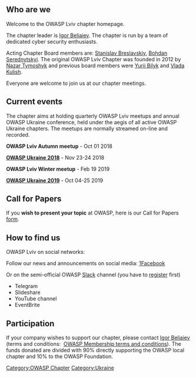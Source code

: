 ## Who are we

Welcome to the OWASP Lviv chapter homepage.

The chapter leader is [Igor Beliaiev](mailto:igor.beliaiev@owasp.org).
The chapter is run by a team of dedicated cyber security enthusiasts.

Acting Chapter Board members are: [Stanislav
Breslavskiy](mailto:sbreslavski@gmail.com), [Bohdan
Serednytskyi](mailto:bohdan.serednytsky@gmail.com). The original OWASP
Lviv Chapter was founded in 2012 by [Nazar
Tymoshyk](mailto:root_nt@gmail.com) and previous board members were
[Yurii Bilyk](mailto:yubilyk@gmail.com) and [Vlada
Kulish](mailto:vceclava@gmail.com).

Everyone are welcome to join us at our chapter meetings.

## Current events

The chapter aims at holding quarterly OWASP Lviv meetups and annual
OWASP Ukraine conference, held under the aegis of all active OWASP
Ukraine chapters. The meetups are normally streamed on-line and
recorded.

**OWASP Lviv Autumn meetup** - Oct 01 2018

**[OWASP Ukraine 2018](https://owaspukraine.org/)** - Nov 23-24 2018

**OWASP Lviv Winter meetup** - Feb 19 2019

**[OWASP Ukraine 2019](https://owaspukraine.org/)** - Oct 04-25 2019

## Call for Papers

If you **wish to present your topic** at OWASP, here is our Call for
Papers [form](https://cfp.owaspukraine.org/).

## How to find us

OWASP Lviv on social networks:

Follow our news and announcements on social
media: [1](https://www.facebook.com/owaspkyiv)[Facebook](https://www.facebook.com/owasplviv/)

Or on the semi-official
OWASP [Slack](https://owasp.slack.com/messages/chapter-ua/) channel
(you have
to [register](https://owasp.slack.com/join/shared_invite/enQtNDI5MzgxMDQ2MTAwLTEyNzIzYWQ2NDZiMGIwNmJhYzYxZDJiNTM0ZmZiZmJlY2EwZmMwYjAyNmJjNzQxNzMyMWY4OTk3ZTQ0MzFhMDY) first)

  - Telegram
  - Slideshare
  - YouTube channel
  - EventBrite

## Participation

If your company wishes to support our chapter, please contact [Igor
Beliaiev](mailto:igor.beliaiev@owasp.org) (terms and conditions:  [OWASP
Membership terms and
conditions](https://www.owasp.org/index.php/Membership)). The funds
donated are divided with 90% directly supporting the OWASP local chapter
and 10% to the OWASP Foundation.

[Category:OWASP Chapter](Category:OWASP_Chapter "wikilink")
[Category:Ukraine](Category:Ukraine "wikilink")